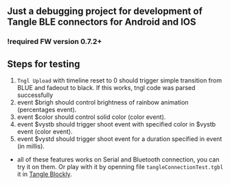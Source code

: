 ## Just a debugging project for development of Tangle BLE connectors for Android and IOS

### !required FW version 0.7.2+

## Steps for testing
1. `Tngl Upload` with timeline reset to 0 should trigger simple transition from BLUE and fadeout to black. If this works, tngl code was parsed successfully
2. event $brigh should control brightness of rainbow animation (percentages event).
3. event $color should control solid color (color event).
4. event $vystb should trigger shoot event with specified color in $vystb event (color event).
5. event $vystd should trigger shoot event for a duration specified in event (in millis). 

- all of these features works on Serial and Bluetooth connection, you can try it on them.
Or play with it by openning file `tangleConnectionTest.tgbl` it in [Tangle Blockly](https://blockly.tangle.cz/0.7.2_beta/).  

